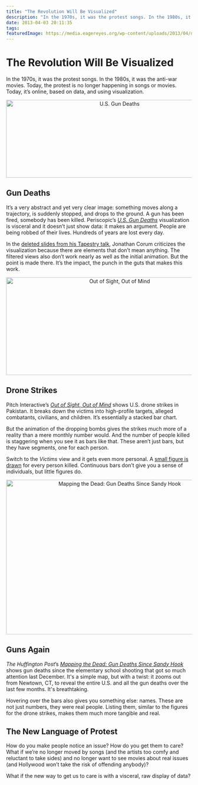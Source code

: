 ```yaml
---
title: "The Revolution Will Be Visualized"
description: "In the 1970s, it was the protest songs. In the 1980s, it was the anti-war movies. Today, the protest is no longer happening in songs or movies. Today, it’s online, based on data, and using visualization."
date: 2013-04-03 20:11:35
tags: 
featuredImage: https://media.eagereyes.org/wp-content/uploads/2013/04/drone-victims.png
---
```


# The Revolution Will Be Visualized

In the 1970s, it was the protest songs. In the 1980s, it was the anti-war movies. Today, the protest is no longer happening in songs or movies. Today, it’s online, based on data, and using visualization.

<p align="center"><img class="aligncenter size-full wp-image-2298" alt="U.S. Gun Deaths" src="https://media.eagereyes.org/wp-content/uploads/2013/04/guns.jpg" width="600" height="211" /></p>

## Gun Deaths

It’s a very abstract and yet very clear image: something moves along a trajectory, is suddenly stopped, and drops to the ground. A gun has been fired, somebody has been killed. Periscopic’s <a href="http://guns.periscopic.com/"><em>U.S. Gun Deaths</em></a> visualization is visceral and it doesn’t just show data: it makes an argument. People are being robbed of their lives. Hundreds of years are lost every day.

In the <a href="http://style.org/deleted/">deleted slides from his Tapestry talk</a>, Jonathan Corum criticizes the visualization because there are elements that don’t mean anything. The filtered views also don’t work nearly as well as the initial animation. But the point is made there. It’s the impact, the punch in the guts that makes this work.

<p align="center"><img class="aligncenter size-full wp-image-2297" alt="Out of Sight, Out of Mind" src="https://media.eagereyes.org/wp-content/uploads/2013/04/drone-victims.png" width="600" height="265" /></p>

## Drone Strikes

Pitch Interactive’s <a href="http://drones.pitchinteractive.com/"><em>Out of Sight, Out of Mind</em></a> shows U.S. drone strikes in Pakistan. It breaks down the victims into high-profile targets, alleged combatants, civilians, and children. It’s essentially a stacked bar chart.

But the animation of the dropping bombs gives the strikes much more of a reality than a mere monthly number would. And the number of people killed is staggering when you see it as bars like that. These aren’t just bars, but they have segments, one for each person.

Switch to the <em>Victims</em> view and it gets even more personal. A <a title="The ISOTYPE" href="/techniques/isotype">small figure is drawn</a> for every person killed. Continuous bars don’t give you a sense of individuals, but little figures do.

<p align="center"><img class="aligncenter size-full wp-image-2299" alt="Mapping the Dead: Gun Deaths Since Sandy Hook" src="https://media.eagereyes.org/wp-content/uploads/2013/04/sandy-hook.jpg" width="600" height="419" /></p>

## Guns Again

<em>The Huffington Post</em>’s <a href="http://data.huffingtonpost.com/2013/03/gun-deaths"><em>Mapping the Dead: Gun Deaths Since Sandy Hook</em></a> shows gun deaths since the elementary school shooting that got so much attention last December. It's a simple map, but with a twist: it zooms out from Newtown, CT, to reveal the entire U.S. and all the gun deaths over the last few months. It's breathtaking.

Hovering over the bars also gives you something else: names. These are not just numbers, they were real people. Listing them, similar to the figures for the drone strikes, makes them much more tangible and real.

## The New Language of Protest

How do you make people notice an issue? How do you get them to care? What if we’re no longer moved by songs (and the artists too comfy and reluctant to take sides) and no longer want to see movies about real issues (and Hollywood won’t take the risk of offending anybody)?

What if the new way to get us to care is with a visceral, raw display of data?


<PostedBy />



